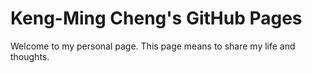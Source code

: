 # Keng-Ming Cheng's GitHub Pages

Welcome to my personal page. 
This page means to share my life and thoughts.
